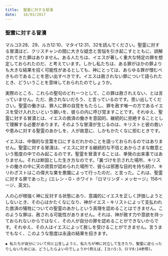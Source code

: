 ```yaml
---
title:  聖霊に対する冒瀆
date:   16/03/2017
---
```


### 聖霊に対する冒瀆

マルコ3:28、29、ルカ12:10、マタイ12:31、32を読んでください。聖霊に対する冒瀆ほど、クリスチャンの間に大きな疑念と苦悩を引き起こすとともに、誤解されてきた罪はありません。ある人たちは、イエスが著しく重大な特定の罪を想定しておられたのだ、と考えています。しかし私たちは、ある罪がほかの罪よりも大きな結果を招く可能性があるとしても、神にとっては、あらゆる罪が憎むべきものであることを思い出すべきです。イエスは赦されない罪について語られたとき、どういうことを意味しておられたのでしょうか。

実際のところ、これらの聖句のどれ一つとして、この罪は赦されえない、とは言っていません。ただ、赦されないだろう、と言っているのです。思い出してください。聖霊の働きは、罪人に罪の自覚をもたらし、罪を赦す唯一の方であるイエスを受け入れたいという願いを、彼らの内に呼び覚ますことです。それゆえ、聖霊に対する冒瀆とは、イエスの救済の働きを意図的、継続的に拒絶することとして理解する必要があります。そのような冒瀆が生じるのは、キリストと彼の救いや恵みに対する聖霊のあかしを、人が故意に、しかもかたくなに拒むときです。

イエスは、中傷的な言葉を口にするだれかのことを語っておられるのではありません。聖霊に対する冒瀆は、イエスに対する継続的な不信とあからさまな敵意という態度の中でのみ起こるのです。聖霊を冒瀆することは、単発の出来事ではありません。それは断固とした生き方なのです。「裏づけを示された場所、キリストの働きの中に天の資質が認められた場所で、彼らは邪悪な目的を持ち続け、キリわざストはこの偉大な業を悪魔によって行ったのだ、と言った。これは、聖霊に対する罪であった」(エレン・G・ホワイト『ロマリンダ・メッセージ』156ページ、英文)。

人の心が根強く神に反対する状態にあり、意識的にイエスを正しく評価しようとしないとき、その心はかたくなになり、神がイエス・キリストによって支払われた救済の犠牲についての聖霊のあかしという真理を認めることはできません。このような罪は、赦される可能性がありません。それは、神が赦す力や意欲を持っておられないからではなく、その人が自分の罪を認めることができないからです。それゆえ、その人はイエスによって赦しを受けることができません。言うまでもなく、このような態度は永遠の結果を招きます。

`◆ 私たちが自分について何と公言しようと、私たちが神に対立して生きたり、聖霊に逆らったりしないためには、どうしたらよいのでしょうか(例えば、Iヨハ5:3、ロマ8:14参照)。`
